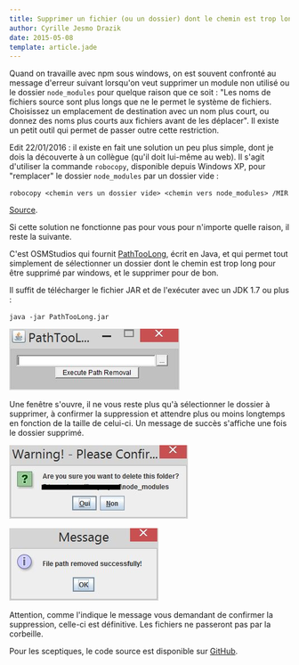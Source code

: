 ```yaml
---
title: Supprimer un fichier (ou un dossier) dont le chemin est trop long
author: Cyrille Jesmo Drazik
date: 2015-05-08
template: article.jade
---
```


Quand on travaille avec npm sous windows, on est souvent confronté au message d'erreur suivant lorsqu'on veut supprimer un module non utilisé ou le dossier `node_modules` pour quelque raison que ce soit : "Les noms de fichiers source sont plus longs que ne le permet le système de fichiers. Choisissez un emplacement de destination avec un nom plus court, ou donnez des noms plus courts aux fichiers avant de les déplacer". Il existe un petit outil qui permet de passer outre cette restriction.

<span class="more"></span>

Edit 22/01/2016 : il existe en fait une solution un peu plus simple, dont je
dois la découverte à un collègue (qu'il doit lui-même au web). Il s'agit
d'utiliser la commande `robocopy`, disponible depuis Windows XP, pour
"remplacer" le dossier `node_modules` par un dossier vide :

```
robocopy <chemin vers un dossier vide> <chemin vers node_modules> /MIR
```

[Source](http://www.michael-whelan.net/deleting-nested-node-modules-folders/).

Si cette solution ne fonctionne pas pour vous pour n'importe quelle raison, il
reste la suivante.

C'est OSMStudios qui fournit [PathTooLong](http://osmstudios.net/projects/path-too-long), écrit en Java, et qui permet tout simplement de sélectionner un dossier dont le chemin est trop long pour être supprimé par windows, et le supprimer pour de bon.

Il suffit de télécharger le fichier JAR et de l'exécuter avec un JDK 1.7 ou plus :

```
java -jar PathTooLong.jar
```

![Fenêtre principale de PathTooLong](images/01.jpg)

Une fenêtre s'ouvre, il ne vous reste plus qu'à sélectionner le dossier à supprimer, à confirmer la suppression et attendre plus ou moins longtemps en fonction de la taille de celui-ci. Un message de succès s'affiche une fois le dossier supprimé.

![Confirmation de suppression](images/02.jpg)

![Message de succès](images/03.jpg)

Attention, comme l'indique le message vous demandant de confirmer la suppression, celle-ci est définitive. Les fichiers ne passeront pas par la corbeille.

Pour les sceptiques, le code source est disponible sur [GitHub](https://github.com/DawsonG/PathTooLong).
